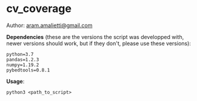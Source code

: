 # cv_coverage
Author: aram.amalietti@gmail.com


**Dependencies** (these are the versions the script was developped with, newer versions should work, but if they don't, please use these versions):
```
python=3.7  
pandas=1.2.3  
numpy=1.19.2  
pybedtools=0.8.1  
```
**Usage**:  
  ```
  python3 <path_to_script>
